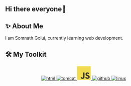 <!--
**somu-code/somu-code** is a ✨ _special_ ✨ repository because its `README.md` (this file) appears on your GitHub profile.

Here are some ideas to get you started:

- 🔭 I’m currently working on ...
- 🌱 I’m currently learning ...
- 👯 I’m looking to collaborate on ...
- 🤔 I’m looking for help with ...
- 💬 Ask me about ...
- 📫 How to reach me: ...
- 😄 Pronouns: ...
- ⚡ Fun fact: ...
-->
## Hi there everyone👋

<h2> ✨ About Me </h2>
I am Somnath Golui, currently learning web development.

<h2>🛠 My Toolkit</h2>
<p align="center">
        <a title="HTML" href="https://www.w3schools.com/" target="_blank">
        <img src="https://raw.githubusercontent.com/gilbarbara/logos/f4c8e8b933aa80ce83b6d6d387e016bf4cb4e376/logos/html-5.svg" alt="html" width="45" height="45" />
    </a>
        <a title="CSS3" href="https://www.w3.org/Style/CSS/Overview.en.html" target="_blank">
        <img src="https://upload.wikimedia.org/wikipedia/commons/d/d5/CSS3_logo_and_wordmark.svg" alt="tomcat" width="45" height="45" />
    </a>
    <a title="JavaScript" href="" target="_blank">
        <img src="https://raw.githubusercontent.com/devicons/devicon/master/icons/javascript/javascript-original.svg" alt="javascript" width="45" height="45" />
    </a>
    <a title="GIT" href="https://git-scm.com" target="_blank">
        <img src="https://www.vectorlogo.zone/logos/git-scm/git-scm-icon.svg" alt="github" width="45" height="45" />
    </a>
    <a title="Linux" href="" target="_blank">
        <img src="https://upload.wikimedia.org/wikipedia/commons/3/35/Tux.svg" alt="linux" width="45" height="45" />
    </a>
</p>
